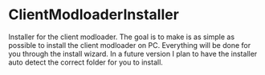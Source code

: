 # ClientModloaderInstaller
Installer for the client modloader. The goal is to make is as simple as possible to install the client modloader on PC.
Everything will be done for you through the install wizard. In a future version I plan to have the installer auto detect the correct folder for you to install.

